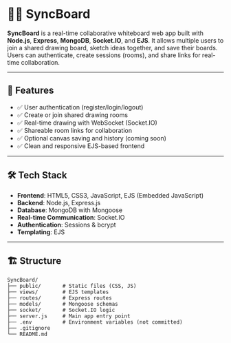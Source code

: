 # 🧑‍🎨 SyncBoard

**SyncBoard** is a real-time collaborative whiteboard web app built with **Node.js**, **Express**, **MongoDB**, **Socket.IO**, and **EJS**. It allows multiple users to join a shared drawing board, sketch ideas together, and save their boards. Users can authenticate, create sessions (rooms), and share links for real-time collaboration.

---

## 🚀 Features

- ✅ User authentication (register/login/logout)
- ✅ Create or join shared drawing rooms
- ✅ Real-time drawing with WebSocket (Socket.IO)
- ✅ Shareable room links for collaboration
- ✅ Optional canvas saving and history (coming soon)
- ✅ Clean and responsive EJS-based frontend

---

## 🛠️ Tech Stack

- **Frontend**: HTML5, CSS3, JavaScript, EJS (Embedded JavaScript)
- **Backend**: Node.js, Express.js
- **Database**: MongoDB with Mongoose
- **Real-time Communication**: Socket.IO
- **Authentication**: Sessions & bcrypt
- **Templating**: EJS

---
## 🏗️ Structure

```
SyncBoard/
├── public/       # Static files (CSS, JS)
├── views/        # EJS templates
├── routes/       # Express routes
├── models/       # Mongoose schemas
├── socket/       # Socket.IO logic
├── server.js     # Main app entry point
├── .env          # Environment variables (not committed)
├── .gitignore
└── README.md
```

